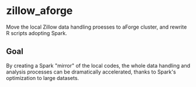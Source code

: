 # zillow_aforge

Move the local Zillow data handling proesses to aForge cluster, and rewrite R scripts adopting Spark.

## Goal

By creating a Spark "mirror" of the local codes, the whole data handling and analysis processes can be dramatically accelerated, thanks to Spark's optimization to large datasets.

